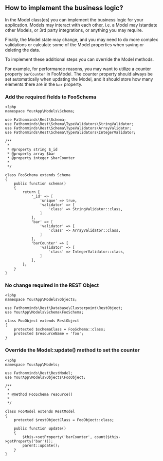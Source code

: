 ## How to implement the business logic? ##

In the Model class(es) you can implement the business logic for your application. Models may interact with each other, i.e. a Model may istantiate other Models, or 3rd party integrations, or anything you may require.

Finally, the Model state may change, and you may need to do more complex validations or calculate some of the Model properties when saving or deleting the data.

To implement these additional steps you can override the Model methods.

For example, for performance reasons, you may want to utilize a counter property `barCounter` in FooModel. The counter property should always be set automatically when updating the Model, and it should store how many elements there are in the `bar` property.

### Add the required fields to FooSchema ###

```
<?php
namespace YourApp\Models\Schema;

use Fathomminds\Rest\Schema;
use Fathomminds\Rest\Schema\TypeValidators\StringValidator;
use Fathomminds\Rest\Schema\TypeValidators\ArrayValidator;
use Fathomminds\Rest\Schema\TypeValidators\IntegerValidator;

/**
 *
 * @property string $_id
 * @property array $bar
 * @property integer $barCounter
 *
 */

class FooSchema extends Schema
{
    public function schema()
    {
        return [
            '_id' => [
                'unique' => true,
                'validator' => [
                    'class' => StringValidator::class,
                ]
            ],
            'bar' => [
                'validator' => [
                    'class' => ArrayValidator::class,
                ]
            ],
            'barCounter' => [
                'validator' => [
                    'class' => IntegerValidator::class,
                ]
            ],
        ];
    }
}

```

### No change required in the REST Object ###

```
<?php
namespace YourApp\Models\Objects;

use Fathomminds\Rest\Database\Clusterpoint\RestObject;
use YourApp\Models\Schema\FooSchema;

class FooObject extends RestObject
{
    protected $schemaClass = FooSchema::class;
    protected $resourceName = 'foo';
}

```

### Override the Model::update() method to set the counter ###

```
<?php
namespace YourApp\Models;

use Fathomminds\Rest\RestModel;
use YourApp\Models\Objects\FooObject;

/**
 *
 * @method FooSchema resource()
 *
 */

class FooModel extends RestModel
{
    protected $restObjectClass = FooObject::class;

    public function update()
    {
        $this->setProperty('barCounter', count($this->getProperty('bar')));
        parent::update();
    }
}

```
